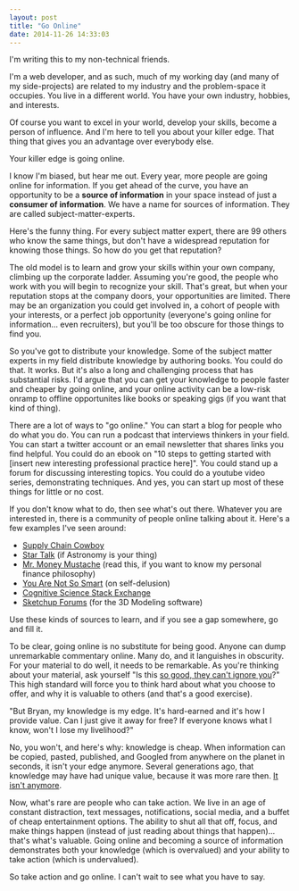 ```yaml
---
layout: post
title: "Go Online"
date: 2014-11-26 14:33:03
---
```


I'm writing this to my non-technical friends.

I'm a web developer, and as such, much of my working day (and many of my side-projects) are related to my industry and the problem-space it occupies. You live in a different world. You have your own industry, hobbies, and interests.

Of course you want to excel in your world, develop your skills, become a person of influence. And I'm here to tell you about your killer edge. That thing that gives you an advantage over everybody else.

Your killer edge is going online.

I know I'm biased, but hear me out. Every year, more people are going online for information. If you get ahead of the curve, you have an opportunity to be a **source of information** in your space instead of just a **consumer of information**. We have a name for sources of information. They are called subject-matter-experts.

Here's the funny thing. For every subject matter expert, there are 99 others who know the same things, but don't have a widespread reputation for knowing those things. So how do you get that reputation?

The old model is to learn and grow your skills within your own company, climbing up the corporate ladder. Assuming you're good, the people who work with you will begin to recognize your skill. That's great, but when your reputation stops at the company doors, your opportunities are limited. There may be an organization you could get involved in, a cohort of people with your interests, or a perfect job opportunity (everyone's going online for information… even recruiters), but you'll be too obscure for those things to find you.

So you've got to distribute your knowledge. Some of the subject matter experts in my field distribute knowledge by authoring books. You could do that. It works. But it's also a long and challenging process that has substantial risks. I'd argue that you can get your knowledge to people faster and cheaper by going online, and your online activity can be a low-risk onramp to offline opportunites like books or speaking gigs (if you want that kind of thing).

There are a lot of ways to "go online." You can start a blog for people who do what you do. You can run a podcast that interviews thinkers in your field. You can start a twitter account or an email newsletter that shares links you find helpful. You could do an ebook on "10 steps to getting started with [insert new interesting professional practice here]". You could stand up a forum for discussing interesting topics. You could do a youtube video series, demonstrating techniques. And yes, you can start up most of these things for little or no cost.

If you don't know what to do, then see what's out there. Whatever you are interested in, there is a community of people online talking about it. Here's a few examples I've seen around:

*   [Supply Chain Cowboy][1]
*   [Star Talk][2] (if Astronomy is your thing)
*   [Mr. Money Mustache][3] (read this, if you want to know my personal finance philosophy)
*   [You Are Not So Smart][4] (on self-delusion)
*   [Cognitive Science Stack Exchange][5]
*   [Sketchup Forums][6] (for the 3D Modeling software)

 [1]: http://www.supplychaincowboy.com/
 [2]: http://www.startalkradio.net/
 [3]: http://www.mrmoneymustache.com/about/
 [4]: http://youarenotsosmart.com/about/
 [5]: http://cogsci.stackexchange.com/
 [6]: http://forums.sketchup.com/

Use these kinds of sources to learn, and if you see a gap somewhere, go and fill it.

To be clear, going online is no substitute for being good. Anyone can dump unremarkable commentary online. Many do, and it languishes in obscurity. For your material to do well, it needs to be remarkable. As you're thinking about your material, ask yourself "Is this [so good, they can't ignore you][7]?" This high standard will force you to think hard about what you choose to offer, and why it is valuable to others (and that's a good exercise).

 [7]: http://www.bryanbraun.com/books#node-447

"But Bryan, my knowledge is my edge. It's hard-earned and it's how I provide value. Can I just give it away for free? If everyone knows what I know, won't I lose my livelihood?"

No, you won't, and here's why: knowledge is cheap. When information can be copied, pasted, published, and Googled from anywhere on the planet in seconds, it isn't your edge anymore. Several generations ago, that knowledge may have had unique value, because it was more rare then. [It isn't anymore][8].

 [8]: http://www.bryanbraun.com/2011/10/23/do-we-really-need-to-know-all-this-stuff

Now, what's rare are people who can take action. We live in an age of constant distraction, text messages, notifications, social media, and a buffet of cheap entertainment options. The ability to shut all that off, focus, and make things happen (instead of just reading about things that happen)… that's what's valuable. Going online and becoming a source of information demonstrates both your knowledge (which is overvalued) and your ability to take action (which is undervalued).

So take action and go online. I can't wait to see what you have to say.